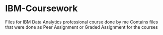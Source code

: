 # IBM-Coursework
Files for IBM Data Analytics professional course done by me
Contains files that were done as Peer Assignment or Graded Assignment for the courses
